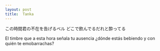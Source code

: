```yaml
---
layout: post
title:  Tanka
---
```


この時間君の不在を告げるベル
どこで飲んでるだれと酔ってる

El timbre que a esta hora señala tu ausencia 
¿dónde estás bebiendo y con quién te emobarrachas?
